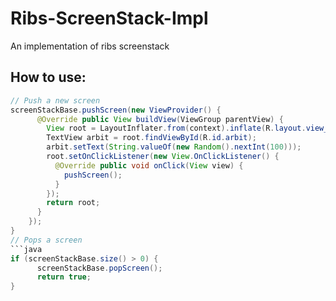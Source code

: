# Ribs-ScreenStack-Impl
An implementation of ribs screenstack

## How to use:
```java
// Push a new screen
screenStackBase.pushScreen(new ViewProvider() {
      @Override public View buildView(ViewGroup parentView) {
        View root = LayoutInflater.from(context).inflate(R.layout.view_test, parentView, false);
        TextView arbit = root.findViewById(R.id.arbit);
        arbit.setText(String.valueOf(new Random().nextInt(100)));
        root.setOnClickListener(new View.OnClickListener() {
          @Override public void onClick(View view) {
            pushScreen();
          }
        });
        return root;
      }
    });
}
// Pops a screen    
```java
if (screenStackBase.size() > 0) {
      screenStackBase.popScreen();
      return true;
}
```
